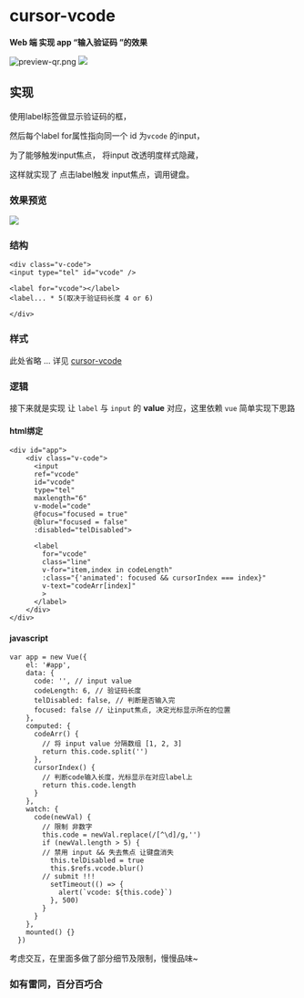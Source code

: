 # cursor-vcode

**Web 端 实现 app “输入验证码 ”的效果**

![preview-qr.png](https://user-gold-cdn.xitu.io/2018/4/10/162ae88af6820e3b?w=210&h=211&f=png&s=6089 '二维码预览')
![](https://user-gold-cdn.xitu.io/2018/4/10/162adf0e9812625e?w=320&h=391&f=png&s=17481)

## 实现

使用label标签做显示验证码的框，

然后每个label for属性指向同一个 id 为`vcode` 的input，

为了能够触发input焦点， 将input 改透明度样式隐藏，

这样就实现了 点击label触发 input焦点，调用键盘。

### 效果预览

![](https://user-gold-cdn.xitu.io/2018/4/10/162ae7b47a9a186e?w=375&h=803&f=gif&s=1868823)


### 结构
```
<div class="v-code">
<input type="tel" id="vcode" />

<label for="vcode"></label>
<label... * 5(取决于验证码长度 4 or 6)

</div>

```
### 样式
此处省略 ... 详见 [cursor-vcode](https://github.com/useryangtao/cursor-vcode/blob/master/index.html#L29)

### 逻辑

接下来就是实现  让 `label` 与 `input` 的 **value** 对应，这里依赖 `vue`  简单实现下思路


#### html绑定
```
<div id="app">
    <div class="v-code">
      <input
      ref="vcode"
      id="vcode"
      type="tel"
      maxlength="6"
      v-model="code"
      @focus="focused = true"
      @blur="focused = false"
      :disabled="telDisabled">

      <label
        for="vcode"
        class="line"
        v-for="item,index in codeLength"
        :class="{'animated': focused && cursorIndex === index}"
        v-text="codeArr[index]"
        >
      </label>
    </div>
</div>
```

#### javascript
```
var app = new Vue({
    el: '#app',
    data: {
      code: '', // input value
      codeLength: 6, // 验证码长度
      telDisabled: false, // 判断是否输入完
      focused: false // 让input焦点, 决定光标显示所在的位置
    },
    computed: {
      codeArr() {
        // 将 input value 分隔数组 [1, 2, 3]
        return this.code.split('')
      },
      cursorIndex() {
        // 判断code输入长度，光标显示在对应label上
        return this.code.length
      }
    },
    watch: {
      code(newVal) {
        // 限制 非数字
        this.code = newVal.replace(/[^\d]/g,'')
        if (newVal.length > 5) {
        // 禁用 input && 失去焦点 让键盘消失
          this.telDisabled = true
          this.$refs.vcode.blur()
        // submit !!!
          setTimeout(() => {
            alert(`vcode: ${this.code}`)
          }, 500)
        }
      }
    },
    mounted() {}
  })
```

考虑交互，在里面多做了部分细节及限制，慢慢品味~

### 如有雷同，百分百巧合
